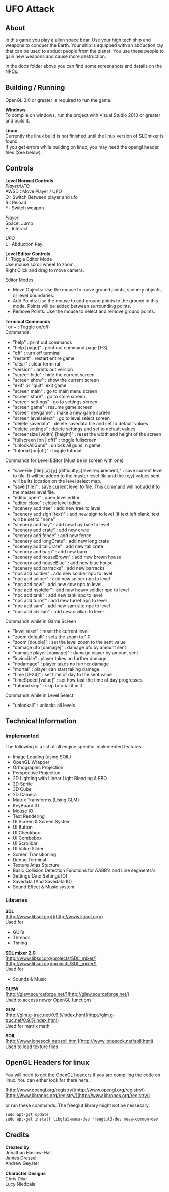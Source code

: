 UFO Attack
==============

About
-----
In this game you play a alien space bear. Use your high tech ship and weapons to conquer the Earth. Your ship is equipped with an abduction ray that can be used to abduct people from the planet. You use these people to gain new weapons and cause more destruction.  

In the docs folder above you can find some screenshots and details on the NPCs.  

Building / Running
--------

OpenGL 3.0 or greater is required to run the game.  

**Windows**  
To compile on windows, run the project with Visual Studio 2010 or greater and build it.  

**Linux**  
Currently the linux build is not finished until the linux version of SLDmixer is found.  
If you get errors while building on linux, you may need the opengl header files (See below).  

Controls
--------

**Level Normal Controls**  
_Player/UFO_  
AWSD : Move Player / UFO  
Q : Switch Between player and ufo   
R : Reload  
F : Switch weapon   

_Player_  
Space: Jump  
E : Interact    

_UFO_  
E : Abduction Ray  

**Level Editor Controls**  
1 : Toggle Editor Mode  
Use mouse scroll wheel to zoom.  
Right Click and drag to move camera.  

Editor Modes  
- Move Objects: Use the mouse to move ground points, scenery objects, or level boundaries. 
- Add Points: Use the mouse to add ground points to the ground in this mode. Points will be added between surrounding points.  
- Remove Points: Use the mouse to select and remove ground points.   

**Terminal Commands**  
` or ~ : Toggle on/off  
Commands:  
- "help" : print out commands  
- "help [page]" : print out command page [1-3]    
- "off" : turn off terminal  
- "restart" : restart entire game  
- "clear" : clear terminal  
- "version" : prints out version  
- "screen hide" : hide the current screen  
- "screen show" : show the current screen  
- "exit" or "quit": exit game  
- "screen main" : go to main menu screen  
- "screen store" : go to store screen  
- "screen settings" : go to settings screen  
- "screen game" : resume game screen  
- "screen newgame" : make a new game screen  
- "screen levelselect" : go to level select screen  
- "delete savedata" : delete savedata file and set to default values  
- "delete settings" : delete settings and set to default values  
- "screensize [width] [height]" : reset the width and height of the screen  
- "fullscreen [on | off]" : toggle fullscreen  
- "unlockAllGuns" : unlock all guns in game  
- "tutorial [on|off]" : toggle tutorial  

Commands for Level Editor (Must be in screen with one)  
- "saveFile [file].[x].[y].[difficulty].[levelrequirement]" : save current level to file. It will be added to the master level file and the (x,y) values sent will be its location on the level select map.    
- "save [file]" : save current level to file. This command will not add it to the master level file.  
- "editor open" : open level editor  
- "editor close" : close level editor  
- "scenery add tree" : add new tree to level 
- "scenery add sign [text]" : add new sign to level (if text left blank, text will be set to "none"  
- "scenery add hay" : add new hay bale to level    
- "scenery add crate" : add new crate  
- "scenery add fence" : add new fence   
- "scenery add longCrate" : add new long crate  
- "scenery add tallCrate" : add new tall crate  
- "scenery add barn" : add new barn  
- "scenery add houseBrown" : add new brown house  
- "scenery add houseBlue" : add new blue house  
- "scenery add barracks" : add new barracks  
- "npc add soldier" : add new soldier npc to level  
- "npc add sniper" : add new sniper npc to level  
- "npc add cow" : add new cow npc to level  
- "npc add hsoldier" : add new heavy soldier npc to level  
- "npc add tank" : add new tank npc to level  
- "npc add turret" : add new turret npc to level  
- "npc add sam" : add new sam site npc to level  
- "npc add civilian" : add new civilian to level  

Commands while in Game Screen
- "level reset" : reset the current level  
- "zoom default" : sets the zoom to 1.0  
- "zoom [double]" : set the level zoom to the sent value  
- "damage ufo [damage]" : damage ufo by amount sent    
- "damage player [damage]" : damage player by amount sent  
- "invincible" : player takes no further damage  
- "nodamage" : player takes no further damage  
- "mortal" : player can start taking damage  
- "time [0-24]" : set time of day to the sent value  
- "timeSpeed [value]" : set how fast the time of day progresses  
- "tutorial skip" : skip tutorial if in it  

Commands while in Level Select
- "unlockall" : unlocks all levels  

Technical Information
---------------------

### Implemented  

The following is a list of all engine specific implemented features.  

* Image Loading (using SOIL)  
* OpenGL Wrapper   
* Orthographic Projection  
* Perspective Projection  
* 2D Lighting with Linear Light Blending & FBO  
* 2D Sprite  
* 3D Cube  
* 2D Camera   
* Matrix Transforms (Using GLM)  
* KeyBoard IO  
* Mouse IO  
* Text Rendering  
* UI Screen & Screen System   
* UI Button  
* UI Checkbox  
* UI Combobox  
* UI Scrollbar  
* UI Value Slider  
* Screen Transitioning  
* Debug Terminal  
* Texture Atlas Stucture  
* Basic Collision Detection Functions for AABB's and Line segments's  
* Settings (And Settings IO)  
* Savedata (And Savedata IO)   
* Sound Effect & Music system  

### Libraries

**SDL**  
[http://www.libsdl.org/](http://www.libsdl.org/)  
Used for 
- GUI's   
- Threads  
- Timing  

**SDL mixer 2.0**  
[http://www.libsdl.org/projects/SDL_mixer/](http://www.libsdl.org/projects/SDL_mixer/)  
Used for  
- Sounds & Music  

**GLEW**   
[http://glew.sourceforge.net/](http://glew.sourceforge.net/)  
Used to access newer OpenGL functions
 
**GLM**  
[http://glm.g-truc.net/0.9.5/index.html](http://glm.g-truc.net/0.9.5/index.html)  
Used for matrix math

**SOIL**  
[http://www.lonesock.net/soil.html](http://www.lonesock.net/soil.html)  
Used to load texture files 

OpenGL Headers for linux
------------------------

You will need to get the OpenGL headers if you are compiling the code on linux. You can either look for there here..  

[http://www.opengl.org/registry/](http://www.opengl.org/registry/)  
[http://www.khronos.org/registry/](http://www.khronos.org/registry/)  

or run these commands. The freeglut library might not be nessesary.   

    sudo apt-get update  
    sudo apt-get install libglu1-mesa-dev freeglut3-dev mesa-common-dev  

Credits
-------

**Created by**  
Jonathan Haslow-Hall  
James Dressel  
Andrew Geyster  

**Character Designs**  
Chris Dike  
Lucy Niedbala  

